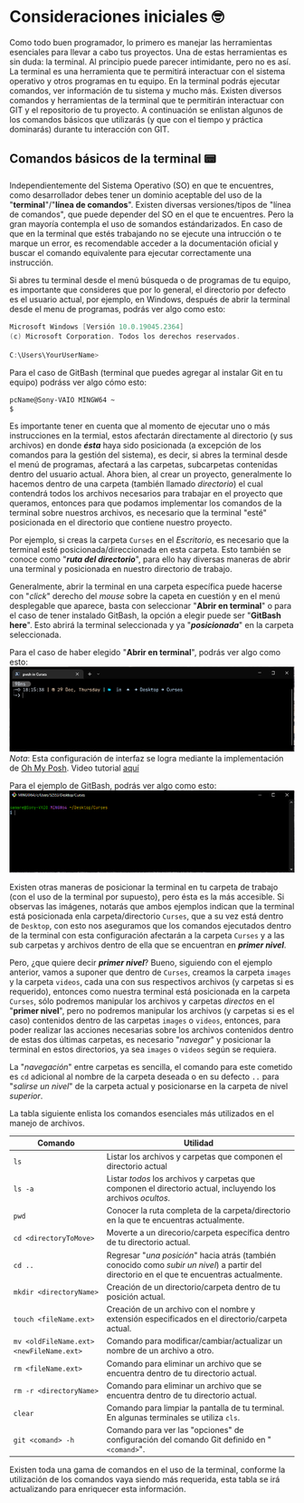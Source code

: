 # Consideraciones iniciales 🤓

Como todo buen programador, lo primero es manejar las herramientas esenciales para llevar a cabo tus proyectos. Una de estas herramientas es sin duda: la terminal. Al principio puede parecer intimidante, pero no es así. La terminal es una herramienta que te permitirá interactuar con el sistema operativo y otros programas en tu equipo. En la terminal podrás ejecutar comandos, ver información de tu sistema y mucho más. Existen diversos comandos y herramientas de la terminal que te permitirán interactuar con GIT y el repositorio de tu proyecto. A continuación se enlistan algunos de los comandos básicos que utilizarás (y que con el tiempo y práctica dominarás) durante tu interacción con GIT.<br>


## **Comandos básicos de la terminal 📟**

Independientemente del Sistema Operativo (SO) en que te encuentres, como desarrollador debes tener un dominio aceptable del uso de la "**terminal**"/"**línea de comandos**". Existen diversas versiones/tipos de "línea de comandos", que puede depender del SO en el que te encuentres. Pero la gran mayoría contempla el uso de somandos estándarizados. En caso de que en la terminal que estés trabajando no se ejecute una intrucción o te marque un error, es recomendable acceder a la documentación oficial y buscar el comando equivalente para ejecutar correctamente una instrucción.  

Si abres tu terminal desde el menú búsqueda o de programas de tu equipo, es importante que consideres que por lo general, el directorio por defecto es el usuario actual, por ejemplo, en Windows, después de abrir la terminal desde el menu de programas, podrás ver algo como esto:  
```powershell
Microsoft Windows [Versión 10.0.19045.2364]
(c) Microsoft Corporation. Todos los derechos reservados.

C:\Users\YourUserName>
```
Para el caso de GitBash (terminal que puedes agregar al instalar Git en tu equipo) podráss ver algo cómo esto:
```poweshell
pcName@Sony-VAIO MINGW64 ~
$
```
Es importante tener en cuenta que al momento de ejecutar uno o más instrucciones en la termial, estos afectarán directamente al directorio (y sus archivos) en donde ***ésta*** haya sido posicionada (a excepción de los comandos para la gestión del sistema), es decir, si abres la terminal desde el menú de programas, afectará a las carpetas, subcarpetas contenidas dentro del usuario actual. Ahora bien, al crear un proyecto, generalmente lo hacemos dentro de una carpeta (también llamado *directorio*) el cual contendrá todos los archivos necesarios para trabajar en el proyecto que queramos, entonces para que podamos implementar los comandos de la terminal sobre nuestros archivos, es necesario que la terminal "esté" posicionada en el directorio que contiene nuestro proyecto.  

Por ejemplo, si creas la carpeta `Curses` en el *Escritorio*, es necesario que la terminal esté posicionada/direccionada en esta carpeta. Esto también se conoce como "***ruta del directorio***", para ello hay diversas maneras de abrir una terminal y posicionada en nuestro directorio de trabajo.  

Generalmente, abrir la terminal en una carpeta específica puede hacerse con "*click*" derecho del *mouse* sobre la capeta en cuestión y en el menú desplegable que aparece, basta con seleccionar "**Abrir en terminal**" o para el caso de tener instalado GitBash, la opción a elegir puede ser "**GitBash here**". Esto abrirá la terminal seleccionada y ya "***posicionada***" en la carpeta seleccionada.  

Para el caso de haber elegido "**Abrir en terminal**", podrás ver algo como esto:
![Ejemplo terminal en Windows](../assets/images/terminal_01.PNG)
*Nota*: Esta configuración de interfaz se logra mediante la implementación de [Oh My Posh](https://ohmyposh.dev/). Video tutorial [aquí](https://www.youtube.com/watch?v=d9y0l7yY404)  

Para el ejemplo de GitBash, podrás ver algo como esto:
![Ejemplo GitBash en Windows](../assets/images/gitbash_01.png)  

Existen otras maneras de posicionar la terminal en tu carpeta de trabajo (con el uso de la terminal por supuesto), pero ésta es la más accesible. Si observas las imágenes, notarás que ambos ejemplos indican que la terminal está posicionada enla carpeta/directorio `Curses`, que a su vez está dentro de `Desktop`, con esto nos aseguramos que los comandos ejecutados dentro de la terminal con esta configuración afectarán a la carpeta `Curses` y a las sub carpetas y archivos dentro de ella que se encuentran en ***primer nivel***.  

Pero, ¿que quiere decir ***primer nivel***? Bueno, siguiendo con el ejemplo anterior, vamos a suponer que dentro de `Curses`, creamos la carpeta `images` y la carpeta `videos`, cada una con sus respectivos archivos (y carpetas si es requerido), entonces como nuestra terminal está posicionada en la carpeta `Curses`, sólo podremos manipular los archivos y carpetas *directos* en el "**primer nivel**", pero no podremos manipular los archivos (y carpetas si es el caso) contenidos dentro de las carpetas `images` o `videos`, entonces, para poder realizar las acciones necesarias sobre los archivos contenidos dentro de estas dos últimas carpetas, es necesario "*navegar*" y posicionar la terminal en estos directorios, ya sea `images` o `videos` según se requiera.  

La "*navegación*" entre carpetas es sencilla, el comando para este cometido es `cd` adicional al nombre de la carpeta deseada o en su defecto `..` para "*salirse un nivel*" de la carpeta actual y posicionarse en la carpeta de nivel *superior*.

La tabla siguiente enlista los comandos esenciales más utilizados en el manejo de archivos.

Comando | Utilidad
--- | ---
`ls` | Listar los archivos y carpetas que componen el directorio actual
`ls -a` | Listar *todos* los archivos y carpetas que componen el directorio actual, incluyendo  los archivos *ocultos*.
`pwd` | Conocer la ruta completa de la carpeta/directorio en la que te encuentras actualmente.
`cd <directoryToMove>` | Moverte a un direcorio/carpeta específica dentro de tu directorio actual.
`cd ..` | Regresar "*una posición*" hacia atrás (también conocido como *subir un nivel*) a partir del directorio en el que te encuentras actualmente.
`mkdir <directoryName>` | Creación de un directorio/carpeta dentro de tu posición actual.
`touch <fileName.ext>` | Creación de un archivo con el nombre y extensión especificados en el directorio/carpeta actual.
`mv <oldFileName.ext> <newFileName.ext>` | Comando para modificar/cambiar/actualizar un nombre de un archivo a otro.
`rm <fileName.ext>` | Comando para eliminar un archivo que se encuentra dentro de tu directorio actual.
`rm -r <directoryName>` | Comando para eliminar un archivo que se encuentra dentro de tu directorio actual.
`clear` | Comando para limpiar la pantalla de tu terminal. En algunas terminales se utiliza `cls`.
`git <comand> -h` | Comando para ver las "opciones" de configuración del comando Git definido en "`<comand>`".

Existen toda una gama de comandos en el uso de la terminal, conforme la utilización de los comandos vaya siendo más requerida, esta tabla se irá actualizando para enriquecer esta información.